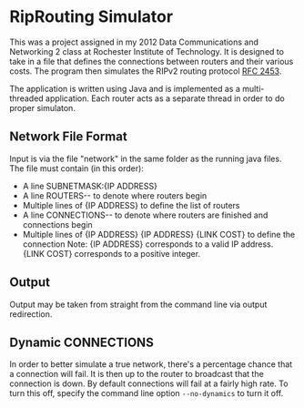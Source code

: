 RipRouting Simulator
====================

This was a project assigned in my 2012 Data Communications and Networking 2
class at Rochester Institute of Technology. It is designed to take in a file
that defines the connections between routers and their various costs. The
program then simulates the RIPv2 routing protocol [RFC 2453](https://tools.ietf.org/html/rfc2453).

The application is written using Java and is implemented as a multi-threaded
application. Each router acts as a separate thread in order to do proper simulaton.

Network File Format
-------------------
Input is via the file "network" in the same folder as the running java files.
The file must contain (in this order):
- A line SUBNETMASK:{IP ADDRESS}
- A line ROUTERS-- to denote where routers begin
- Multiple lines of {IP ADDRESS} to define the list of routers
- A line CONNECTIONS-- to denote where routers are finished and connections begin
- Multiple lines of {IP ADDRESS} {IP ADDRESS} {LINK COST} to define the connection
Note: {IP ADDRESS} corresponds to a valid IP address. {LINK COST} corresponds
to a positive integer.

Output
------
Output may be taken from straight from the command line via output redirection.

Dynamic CONNECTIONS
-------------------
In order to better simulate a true network, there's a percentage chance that a
connection will fail. It is then up to the router to broadcast that the connection
is down. By default connections will fail at a fairly high rate. To turn this off,
specify the command line option ```--no-dynamics``` to turn it off.
